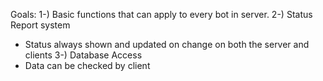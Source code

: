 Goals:
1-) Basic functions that can apply to every bot in server.
2-) Status Report system
  - Status always shown and updated on change on both the server and clients
3-) Database Access
  - Data can be checked by client
